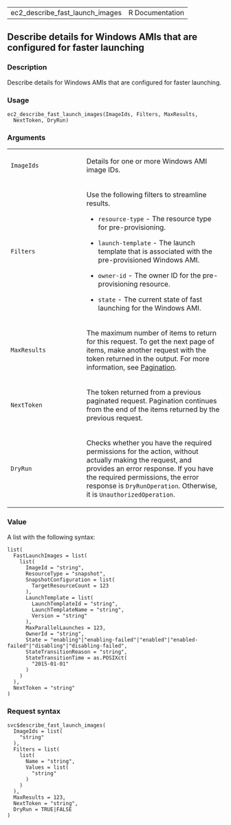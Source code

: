 <table style="width: 100%;">
<tbody>
<tr class="odd">
<td>ec2_describe_fast_launch_images</td>
<td style="text-align: right;">R Documentation</td>
</tr>
</tbody>
</table>

## Describe details for Windows AMIs that are configured for faster launching

### Description

Describe details for Windows AMIs that are configured for faster
launching.

### Usage

    ec2_describe_fast_launch_images(ImageIds, Filters, MaxResults,
      NextToken, DryRun)

### Arguments

<table>
<colgroup>
<col style="width: 35%" />
<col style="width: 65%" />
</colgroup>
<tbody>
<tr class="odd">
<td><code
id="ec2_describe_fast_launch_images_:_ImageIds">ImageIds</code></td>
<td><p>Details for one or more Windows AMI image IDs.</p></td>
</tr>
<tr class="even">
<td><code
id="ec2_describe_fast_launch_images_:_Filters">Filters</code></td>
<td><p>Use the following filters to streamline results.</p>
<ul>
<li><p><code>resource-type</code> - The resource type for
pre-provisioning.</p></li>
<li><p><code>launch-template</code> - The launch template that is
associated with the pre-provisioned Windows AMI.</p></li>
<li><p><code>owner-id</code> - The owner ID for the pre-provisioning
resource.</p></li>
<li><p><code>state</code> - The current state of fast launching for the
Windows AMI.</p></li>
</ul></td>
</tr>
<tr class="odd">
<td><code
id="ec2_describe_fast_launch_images_:_MaxResults">MaxResults</code></td>
<td><p>The maximum number of items to return for this request. To get
the next page of items, make another request with the token returned in
the output. For more information, see <a
href="https://docs.aws.amazon.com/AWSEC2/latest/APIReference/Query-Requests.html#api-pagination">Pagination</a>.</p></td>
</tr>
<tr class="even">
<td><code
id="ec2_describe_fast_launch_images_:_NextToken">NextToken</code></td>
<td><p>The token returned from a previous paginated request. Pagination
continues from the end of the items returned by the previous
request.</p></td>
</tr>
<tr class="odd">
<td><code
id="ec2_describe_fast_launch_images_:_DryRun">DryRun</code></td>
<td><p>Checks whether you have the required permissions for the action,
without actually making the request, and provides an error response. If
you have the required permissions, the error response is
<code>DryRunOperation</code>. Otherwise, it is
<code>UnauthorizedOperation</code>.</p></td>
</tr>
</tbody>
</table>

### Value

A list with the following syntax:

    list(
      FastLaunchImages = list(
        list(
          ImageId = "string",
          ResourceType = "snapshot",
          SnapshotConfiguration = list(
            TargetResourceCount = 123
          ),
          LaunchTemplate = list(
            LaunchTemplateId = "string",
            LaunchTemplateName = "string",
            Version = "string"
          ),
          MaxParallelLaunches = 123,
          OwnerId = "string",
          State = "enabling"|"enabling-failed"|"enabled"|"enabled-failed"|"disabling"|"disabling-failed",
          StateTransitionReason = "string",
          StateTransitionTime = as.POSIXct(
            "2015-01-01"
          )
        )
      ),
      NextToken = "string"
    )

### Request syntax

    svc$describe_fast_launch_images(
      ImageIds = list(
        "string"
      ),
      Filters = list(
        list(
          Name = "string",
          Values = list(
            "string"
          )
        )
      ),
      MaxResults = 123,
      NextToken = "string",
      DryRun = TRUE|FALSE
    )
